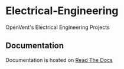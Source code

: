 # Electrical-Engineering
OpenVent's Electrical Engineering Projects

## Documentation
Documentation is hosted on [Read The Docs](electrical-engineering.rtfd.io)


